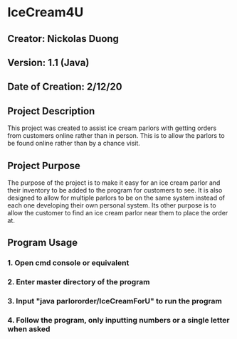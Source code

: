 # IceCream4U
## Creator: Nickolas Duong
## Version: 1.1 (Java)
## Date of Creation: 2/12/20
## Project Description
This project was created to assist ice cream parlors with getting orders from customers online rather than in person. This is to allow the parlors to be found online rather than by a chance visit.
## Project Purpose
The purpose of the project is to make it easy for an ice cream parlor and their inventory to be added to the program for customers to see. It is also designed to allow for multiple parlors to be on the same system instead of each one developing their own personal system. Its other purpose is to allow the customer to find an ice cream parlor near them to place the order at.
## Program Usage
### 1. Open cmd console or equivalent
### 2. Enter master directory of the program
### 3. Input "java parlororder/IceCreamForU" to run the program
### 4. Follow the program, only inputting numbers or a single letter when asked
